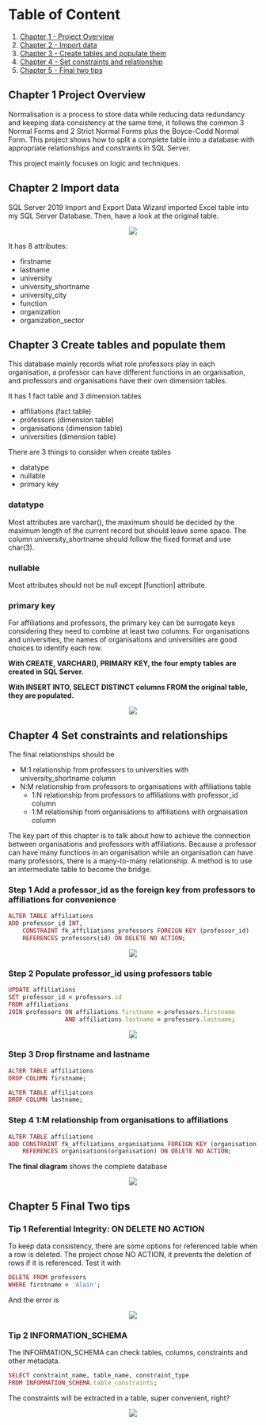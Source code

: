 
# Table of Content
1. [Chapter 1 - Project Overview](#chr1)
2. [Chapter 2 - Import data](#chr2)
3. [Chapter 3 - Create tables and populate them](#ch3)
4. [Chapter 4 - Set constraints and relationship](#ch4)
5. [Chapter 5 - Final two tips](#ch5)


<a id = "ch1"></a>
## Chapter 1 Project Overview

Normalisation is a process to store data while reducing data redundancy and keeping data consistency at the same time, it follows the common 3 Normal Forms and 2 Strict Normal Forms plus the Boyce-Codd Normal Form. This project shows how to split a complete table into a database with appropriate relationships and constraints in SQL Server.

This project mainly focuses on logic and techniques.

<a id = "ch2"></a>
## Chapter 2 Import data

SQL Server 2019 Import and Export Data Wizard imported Excel table into my SQL Server Database. Then, have a look at the original table.

<p align = "center">
  <img src="https://github.com/xiangivyli/data-science-portfolio/blob/main/part_a_normalisation_sql_server/Image/10.%20Original%20table.png">
  </p>
  
 It has 8 attributes:
  - firstname
  - lastname
  - university
  - university_shortname
  - university_city
  - function
  - organization
  - organization_sector

<a id = "ch3"></a>
## Chapter 3 Create tables and populate them

This database mainly records what role professors play in each organisation, a professor can have different functions in an organisation, and professors and organisations have their own dimension tables.

It has 1 fact table and 3 dimension tables
 - affiliations (fact table)
 - professors (dimension table)
 - organisations (dimension table)
 - universities (dimension table)

There are 3 things to consider when create tables
 - datatype 
 - nullable 
 - primary key

### datatype
Most attributes are varchar(), the maximum should be decided by the maximum length of the current record but should leave some space. The column university_shortname should follow the fixed format and use char(3).

### nullable
Most attributes should not be null except [function] attribute.

### primary key
For affiliations and professors, the primary key can be surrogate keys considering they need to combine at least two columns. For organisations and universities, the names of organisations and universities are good choices to identify each row.


**With CREATE, VARCHAR(), PRIMARY KEY, the four empty tables are created in SQL Server.**

**With INSERT INTO, SELECT DISTINCT columns FROM the original table, they are populated.**
<p align = "center">
  <img src="https://github.com/xiangivyli/data-science-portfolio/blob/main/part_a_normalisation_sql_server/Image/3.%20Created%20tables.png">
  </p>

<a id = "ch4"></a>
## Chapter 4 Set constraints and relationships

The final relationships should be 
 - M:1 relationship from professors to universities with university_shortname column
 - N:M relationship from professors to organisations with affiliations table
   - 1:N relationship from professors to affiliations with professor_id column
   - 1:M relationship from organisations to affiliations with orgnaisation column

The key part of this chapter is to talk about how to achieve the connection between organisations and professors with affiliations. Because a professor can have many functions in an organisation while an organisation can have many professors, there is a many-to-many relationship. A method is to use an intermediate table to become the bridge.

### Step 1 Add a professor_id as the foreign key from professors to affiliations for convenience 
```ruby
ALTER TABLE affiliations
ADD professor_id INT,
    CONSTRAINT fk_affiliations_professors FOREIGN KEY (professor_id)
	REFERENCES professors(id) ON DELETE NO ACTION;
```
<p align = "center">
  <img src="https://github.com/xiangivyli/data-science-portfolio/blob/main/part_a_normalisation_sql_server/Image/5.%20Add%20professor%20id.png">
  </p>
  
### Step 2 Populate professor_id using professors table
```ruby
UPDATE affiliations
SET professor_id = professors.id
FROM affiliations
JOIN professors ON affiliations.firstname = professors.firstname
                AND affiliations.lastname = professors.lastname;
```
<p align = "center">
  <img src="https://github.com/xiangivyli/data-science-portfolio/blob/main/part_a_normalisation_sql_server/Image/6.%20Populate%20affiliations.png">
  </p>


### Step 3 Drop firstname and lastname 
```ruby
ALTER TABLE affiliations
DROP COLUMN firstname;

ALTER TABLE affiliations
DROP COLUMN lastname;
```
### Step 4 1:M relationship from organisations to affiliations
```ruby
ALTER TABLE affiliations
ADD CONSTRAINT fk_affiliations_organisations FOREIGN KEY (organisation) 
    REFERENCES organisations(organisation) ON DELETE NO ACTION;
```

**The final diagram** shows the complete database
<p align = "center">
  <img src="https://github.com/xiangivyli/data-science-portfolio/blob/main/part_a_normalisation_sql_server/Image/9.%20Final%20diagram.png">
  </p>

<a id = "ch5"></a>
## Chapter 5 Final Two tips

### Tip 1 Referential Integrity: ON DELETE NO ACTION
To keep data consistency, there are some options for referenced table when a row is deleted. The project chose NO ACTION, it prevents the deletion of rows if it is referenced.
Test it with 
```ruby
DELETE FROM professors
WHERE firstname = 'Alain';
```
And the error is 
<p align = "center">
  <img src="https://github.com/xiangivyli/data-science-portfolio/blob/main/part_a_normalisation_sql_server/Image/8.%20Referential%20Intergrity.png">
  </p>

### Tip 2 INFORMATION_SCHEMA
The INFORMATION_SCHEMA can check tables, columns, constraints and other metadata.
```ruby
SELECT constraint_name, table_name, constraint_type
FROM INFORMATION_SCHEMA.table_constraints;
```
The constraints will be extracted in a table, super convenient, right?
<p align = "center">
  <img src="https://github.com/xiangivyli/data-science-portfolio/blob/main/part_a_normalisation_sql_server/Image/7.%20Constraints.png">
  </p>






